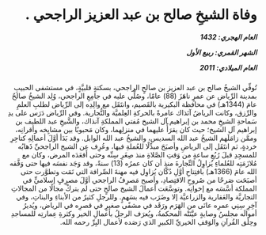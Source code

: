 <h1 dir="rtl">وفاة الشيخِ صالح بن عبد العزيز الراجحي .</h1>

<h5 dir="rtl">العام الهجري:  1432

الشهر القمري: ربيع الأول

العام الميلادي: 2011</h5>

<p dir="rtl">تُوفِّي الشيخُ صالح بن عبد العزيز بن صالحٍ الراجحي، بسكتةٍ قلبيَّةٍ، في مستشفى الحبيبِ بمدينة الرِّياض عن عمرٍ ناهَزَ (88) عامًا، وصُلِّي عليه في جامِعِ الراجحي، وُلِد الشيخُ صالحٌ عامَ (1344هـ) في محافظة البكيرية بالقَصيم، وانتَقَل مع والِدِه إلى الرِّياض لطلبِ العلمِ والرِّزق، وكانت الرياضُ آنَذاك عامرةً بالحركةِ العِلميَّة والتُّجارية. وفي الرِّياض دَرَس على يدِ سَماحةِ الشيخِ محمد بن إبراهيم آل الشيخ مُفتي المملكةِ آنذاك، والشَّيخِ عبد اللطيف بن إبراهيم آل الشيخ؛ حيث كان يقرَأُ عليهما في منزلِهما، وكان مَحبوبًا بين مشايِخه وأقرانِه، وممَّن زامَلَهم الشيخُ عبد الله السديس، والشيخُ عبد الله الوابل. وقد بَدَأ أوَّلَ أعمالِهِ كتاجِرِ خردةٍ، ثم انتَقَل إلى الرياضِ وأصبَحَ مبدِّلًا للعُملةِ فيها، وعُرِف عن الشيخ الراجحيِّ ذَهابُه للمسجِدِ قبلَ رُبُعِ ساعةٍ من وَقتِ الصَّلاةِ منذ صِغَرِ سِنِّه وحتى أَقعَدَه المرض، وكان مع مُلازَمَتِه للعُلماءِ يُزاوِلُ التِّجارةَ منذ أن كان عمرُه (13) سنةً، وقد وَجَد نفسَه فيها حتى وَفَّقه الله عامَ (1366هـ) بافتِتاحِ أوَّلِ دُكَّان يُزاوِل فيه مهنةَ الصِّرافة التي نَمَت وتطوَّرت حتى أصبَحَت صَرحًا من صُروحِ الاقتِصادِ، وأصبح مَصرِفُ الراجحي أوَّلَ مصرِفٍ إسلاميٍّ في المملكة أسَّسَه مع إخوانِه. وتوسَّعَت أعمالَ الشيخ صالحٍ حتى لم يتركْ مجالًا من المجالاتِ التجاريَّة والعَقارية والزراعيَّة إلا وضَرَب فيه بسَهمٍ. وللرجلِ كثيرٌ من الأبناءِ والبناتِ، وفي آخِرِ سِنِي عمرِه عانَى من الهَرَم ورَقَد في مشفًى صغيرٍ في قصرِه في الرياض، ويُديرُ أموالَه مجلسُ وصايةٍ عيَّنَتْه المحكمةُ، ويُعرَف الرجلُ بأعمالِ الخير وكثرةِ عِمارتِه للمساجدِ وحِلَق القُرآنِ والوَقفِ الخيريِّ الكبيرِ الذي رَصَده لأعمال البِرِّ رحمه الله.</p></br>
